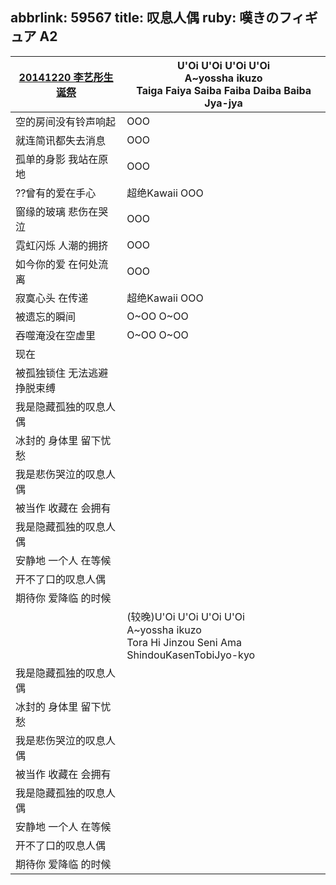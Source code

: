 abbrlink: 59567
title: 叹息人偶
ruby: 嘆きのフィギュア
A2
---
|[20141220 李艺彤生诞祭](https://www.bilibili.com/video/BV1Zs411U7sh/?p=19&t=5479)|U'Oi U'Oi U'Oi U'Oi<br>A~yossha ikuzo<br>Taiga Faiya Saiba Faiba Daiba Baiba Jya-jya|
|--|--|
|空的房间没有铃声响起|OOO|
|就连简讯都失去消息|OOO|
|孤单的身影 我站在原地|OOO|
|??曾有的爱在手心|超绝Kawaii OOO|
|窗缘的玻璃 悲伤在哭泣|OOO|
|霓虹闪烁 人潮的拥挤|OOO|
|如今你的爱 在何处流离|OOO|
|寂寞心头 在传递|超绝Kawaii OOO|
|被遗忘的瞬间|O~OO O~OO|
|吞噬淹没在空虚里|O~OO O~OO|
|现在|      |
|被孤独锁住 无法逃避挣脱束缚|      |
|我是隐藏孤独的叹息人偶|      |
|冰封的 身体里 留下忧愁|      |
|我是悲伤哭泣的叹息人偶|      |
|被当作 收藏在 会拥有|      |
|我是隐藏孤独的叹息人偶|      |
|安静地 一个人 在等候|      |
|开不了口的叹息人偶|      |
|期待你 爱降临 的时候|      |
|      |(较晚)U'Oi U'Oi U'Oi U'Oi<br>A~yossha ikuzo<br>Tora Hi Jinzou Seni Ama ShindouKasenTobiJyo-kyo|
|我是隐藏孤独的叹息人偶|      |
|冰封的 身体里 留下忧愁|      |
|我是悲伤哭泣的叹息人偶|      |
|被当作 收藏在 会拥有|      |
|我是隐藏孤独的叹息人偶|      |
|安静地 一个人 在等候|      |
|开不了口的叹息人偶|      |
|期待你 爱降临 的时候|      |